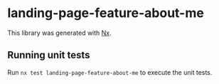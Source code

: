 # landing-page-feature-about-me

This library was generated with [Nx](https://nx.dev).

## Running unit tests

Run `nx test landing-page-feature-about-me` to execute the unit tests.
